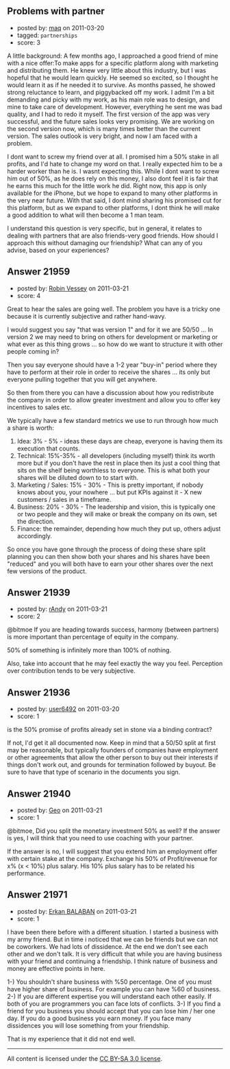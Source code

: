 ## Problems with partner

- posted by: [maq](https://stackexchange.com/users/-1/6817-maq) on 2011-03-20
- tagged: `partnerships`
- score: 3

A little background:
A few months ago, I approached a good friend of mine with a nice offer:To make apps for a specific platform along with marketing and distributing them. He knew very little about this industry, but I was hopeful that he would learn quickly. He seemed so excited, so I thought he would learn it as if he needed it to survive. As months passed, he showed strong reluctance to learn, and piggybacked off my work. I admit I'm a bit demanding and picky with my work, as his main role was to design, and mine to take care of development. However, everything he sent me was bad quality, and I had to redo it myself. The first version of the app was very successful, and the future sales looks very promising. We are working on the second version now, which is many times better than the current version. The sales outlook is very bright, and now I am faced with a problem.

I dont want to screw my friend over at all. I promised him a 50% stake in all profits, and I'd hate to change my word on that. I really expected him to be a harder worker than he is. I wasnt expecting this. While I dont want to screw him out of 50%, as he does rely on this money, I also dont feel it is fair that he earns this much for the little work he did. Right now, this app is only available for the iPhone, but we hope to expand to many other platforms in the very near future. With that said, I dont mind sharing his promised cut for this platform, but as we expand to other platforms, I dont think he will make a good addition to what will then become a 1 man team. 

I understand this question is very specific, but in general, it relates to dealing with partners that are also friends-very good friends. How should I approach this without damaging our friendship? What can any of you advise, based on your experiences?


## Answer 21959

- posted by: [Robin Vessey](https://stackexchange.com/users/-1/984-robin-vessey) on 2011-03-21
- score: 4

Great to hear the sales are going well. The problem you have is a tricky one because it is currently subjective and rather hand-wavy.

I would suggest you say "that was version 1" and for it we are 50/50 ... In version 2 we may need to bring on others for development or marketing or what ever as this thing grows ... so how do we want to structure it with other people coming in? 

Then you say everyone should have a 1-2 year "buy-in" period where they have to perform at their role in order to receive the shares ... its only but everyone pulling together that you will get anywhere.

So then from there you can have a discussion about how you redistribute the company in order to allow greater investment and allow you to offer key incentives to sales etc.

We typically have a few standard metrics we use to run through how much a share is worth:

 1. Idea: 3% - 5% - ideas these days are cheap, everyone is having them its execution that counts. 
 2. Technical: 15%-35% - all developers (including myself) think its worth more but if you don't have the rest in place then its just a cool thing that sits on the shelf being worthless to everyone. This is what both your shares will be diluted down to to start with. 
 3. Marketing / Sales: 15% - 30% - This is pretty important, if nobody knows about you, your nowhere ... but put KPIs against it - X new customers / sales in a timeframe. 
 4. Business: 20% - 30% - The leadership and vision, this is typically one or two people and they will make or break the company on its own, set the direction. 
 5. Finance: the remainder, depending how much they put up, others adjust accordingly.

So once you have gone through the process of doing these share split planning you can then show both your shares and his shares have been "reduced" and you will both have to earn your other shares over the next few versions of the product.


## Answer 21939

- posted by: [rAndy](https://stackexchange.com/users/-1/8741-randy) on 2011-03-21
- score: 2

@bitmoe If you are heading towards success, harmony (between partners) is more important than percentage of equity in the company.

50% of something is infinitely more than 100% of nothing.

Also, take into account that he may feel exactly the way you feel. Perception over contribution tends to be very subjective.


## Answer 21936

- posted by: [user6492](https://stackexchange.com/users/-1/6492-user6492) on 2011-03-20
- score: 1

is the 50% promise of profits already set in stone via a binding contract?

If not, I'd get it all documented now.  Keep in mind that a 50/50 split at first may be reasonable, but typically founders of companies have employment or other agreements that allow the other person to buy out their interests if things don't work out, and grounds for termination followed by buyout.  Be sure to have that type of scenario in the documents you sign.


## Answer 21940

- posted by: [Geo](https://stackexchange.com/users/-1/6602-geo) on 2011-03-21
- score: 1

@bitmoe, Did you split the monetary investment 50% as well?  If the answer is yes, I will think that you need to use coaching with your partner. 

If the answer is no, I will suggest that you extend him an employment offer with certain stake at the company. Exchange his 50% of Profit/revenue for x% (x < 10%) plus salary.  His 10% plus salary has to be related his performance.




## Answer 21971

- posted by: [Erkan BALABAN](https://stackexchange.com/users/-1/8253-erkan-balaban) on 2011-03-21
- score: 1

I have been there before with a different situation. I started a business with my army friend. But in time i noticed that we can be friends but we can not be coworkers. We had lots of dissidence. At the end we don't see each other and we don't talk. It is very difficult that while you are having business with your friend and continuing a friendship. I think nature of business and money are effective points in here. 

1-) You shouldn't share business with %50 percentage. One of you must have higher share of business. For example you can have %60 of business. 
2-) If you are different expertise you will understand each other easily. If both of you are programmers you can face lots of conflicts. 
3-) If you find a friend for you business you should accept that you can lose him / her one day. If you do a good business you earn money. If you face many dissidences you will lose something from your friendship.

That is my experience that it did not end well. 



---

All content is licensed under the [CC BY-SA 3.0 license](https://creativecommons.org/licenses/by-sa/3.0/).
